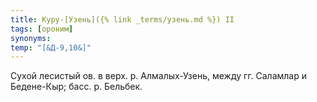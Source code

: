 ```yaml
---
title: Куру-[Узень]({% link _terms/узень.md %}) II
tags: [ороним]
synonyms:
temp: "[&Д-9,10&]"
---
```


Сухой лесистый ов. в верх. р. Алмалых-Узень, между гг. Саламлар и Бедене-Кыр;
басс. р. Бельбек.
